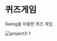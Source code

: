 # 퀴즈게임

Swing을 이용한 퀴즈 게임

![project3-1](https://user-images.githubusercontent.com/61671586/89239720-ef521980-d634-11ea-9b73-79a7b5308bcc.JPG)
